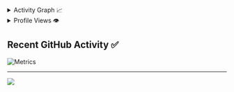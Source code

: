 
<details>
  <summary>Activity Graph 📈</summary>
  <br/>

[![Ashutosh's github activity graph](https://github-readme-activity-graph.vercel.app/graph?username=IamNegan1&bg_color=ffffff&color=000000&line=04e61b&point=403d3d&area=true&hide_border=true)](https://github.com/ashutosh00710/github-readme-activity-graph)

</details>


<details>
  <summary>Profile Views 👁️</summary>

  <p align="center"> 
    Visits:<br>
    <img src="https://komarev.com/ghpvc/?username=IamNegan1&style=for-the-badge"/>
  </p>

</details>






## Recent GitHub Activity ✅

![Metrics](https://metrics.lecoq.io/insights/IamNegan1?template=classic&base.header=0&base.activity=0&base.community=0&base.repositories=0&base.metadata=0&activity=1&base=header%2C%20activity%2C%20community%2C%20repositories%2C%20metadata&base.indepth=false&base.hireable=false&base.skip=false&activity=false&activity.limit=5&activity.load=300&activity.days=14&activity.visibility=all&activity.timestamps=true&activity.filter=all&config.timezone=Asia%2FTehran)


----


![](https://raw.githubusercontent.com/Trilokia/Trilokia/379277808c61ef204768a61bbc5d25bc7798ccf1/bottom_header.svg)
